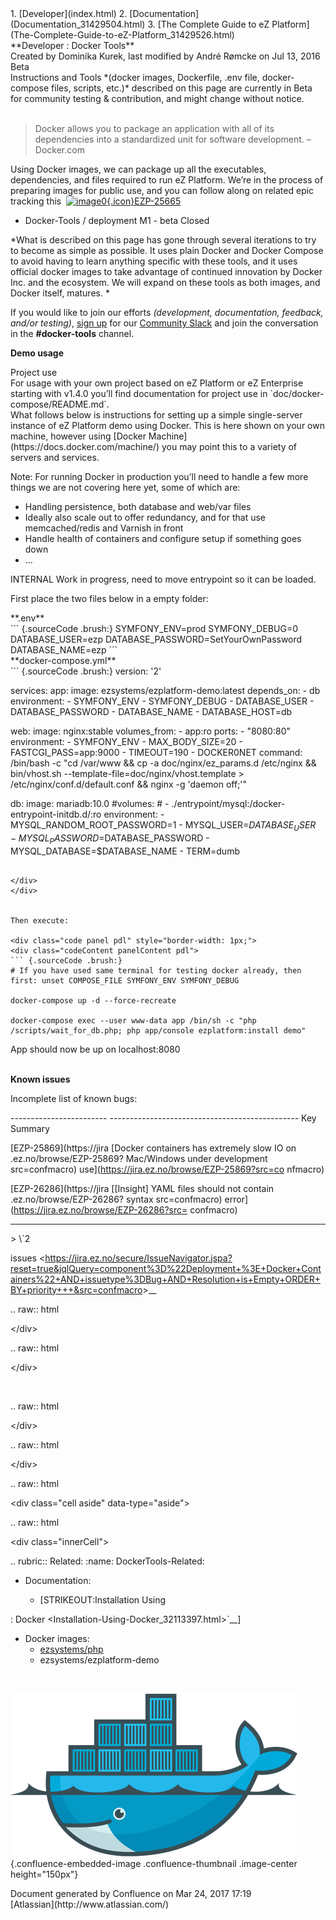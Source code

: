 <div id="page">
<div id="main" class="aui-page-panel">
<div id="main-header">
<div id="breadcrumb-section">
1.  [Developer](index.html)
2.  [Documentation](Documentation_31429504.html)
3.  [The Complete Guide to eZ
    Platform](The-Complete-Guide-to-eZ-Platform_31429526.html)

</div>
**Developer : Docker Tools**

</div>
<div id="content" class="view">
<div class="page-metadata">
Created by Dominika Kurek, last modified by André Rømcke on Jul 13, 2016

</div>
<div id="main-content" class="wiki-content group">
<div class="contentLayout2">
<div class="columnLayout two-right-sidebar"
data-layout="two-right-sidebar">
<div class="cell normal" data-type="normal">
<div class="innerCell">
<div
class="confluence-information-macro confluence-information-macro-warning">
Beta

<div class="confluence-information-macro-body">
Instructions and Tools *(docker images, Dockerfile, .env file,
docker-compose files, scripts, etc.)* described on this page are
currently in Beta for community testing & contribution, and might change
without notice.

</div>
</div>
 

> Docker allows you to package an application with all of its
> dependencies into a standardized unit for software development. –
> Docker.com

Using Docker images, we can package up all the executables,
dependencies, and files required to run eZ Platform. We’re in the
process of preparing images for public use, and you can follow along on
related epic tracking this 
[![image0](https://jira.ez.no/images/icons/issuetypes/epic.png){.icon}EZP-25665](https://jira.ez.no/browse/EZP-25665?src=confmacro)
- Docker-Tools / deployment M1 - beta Closed

*What is described on this page has gone through several iterations to
try to become as simple as possible. It uses plain Docker and Docker
Compose to avoid having to learn anything specific with these tools, and
it uses official docker images to take advantage of continued innovation
by Docker Inc. and the ecosystem. We will expand on these tools as both
images, and Docker itself, matures. *

If you would like to join our efforts *(development, documentation,
feedback, and/or testing)*, [sign
up](http://ez-community-on-slack.herokuapp.com/) for our [Community
Slack](http://ezcommunity.slack.com) and join the conversation in the
**\#docker-tools** channel.

**Demo usage**

<div
class="confluence-information-macro confluence-information-macro-information">
Project use

<div class="confluence-information-macro-body">
For usage with your own project based on eZ Platform or eZ Enterprise
starting with v1.4.0 you’ll find documentation for project use
in `doc/docker-compose/README.md`.

</div>
</div>
What follows below is instructions for setting up a simple single-server
instance of eZ Platform demo using Docker. This is here shown on your
own machine, however using [Docker
Machine](https://docs.docker.com/machine/) you may point this to a
variety of servers and services.

Note: For running Docker in production you’ll need to handle a few more
things we are not covering here yet, some of which are:

-   Handling persistence, both database and web/var files
-   Ideally also scale out to offer redundancy, and for that use
    memcached/redis and Varnish in front
-   Handle health of containers and configure setup if something goes
    down
-   …

<div class="sectionColumnWrapper">
<div class="sectionMacroWithBorder">
INTERNAL Work in progress, need to move entrypoint so it can be loaded.

First place the two files below in a empty folder:

<div class="sectionMacroRow">
<div class="code panel pdl" style="border-width: 1px;">
<div class="codeHeader panelHeader pdl"
style="border-bottom-width: 1px;">
**.env**

</div>
<div class="codeContent panelContent pdl">
``` {.sourceCode .brush:}
SYMFONY_ENV=prod
SYMFONY_DEBUG=0
DATABASE_USER=ezp
DATABASE_PASSWORD=SetYourOwnPassword
DATABASE_NAME=ezp
```

</div>
</div>
<div class="code panel pdl" style="border-width: 1px;">
<div class="codeHeader panelHeader pdl"
style="border-bottom-width: 1px;">
**docker-compose.yml**

</div>
<div class="codeContent panelContent pdl">
``` {.sourceCode .brush:}
version: '2'

services:
  app:
    image: ezsystems/ezplatform-demo:latest
    depends_on:
     - db
    environment:
     - SYMFONY_ENV
     - SYMFONY_DEBUG
     - DATABASE_USER
     - DATABASE_PASSWORD
     - DATABASE_NAME
     - DATABASE_HOST=db

  web:
    image: nginx:stable
    volumes_from:
     - app:ro
    ports:
     - "8080:80"
    environment:
     - SYMFONY_ENV
     - MAX_BODY_SIZE=20
     - FASTCGI_PASS=app:9000
     - TIMEOUT=190
     - DOCKER0NET
    command: /bin/bash -c "cd /var/www && cp -a doc/nginx/ez_params.d /etc/nginx && bin/vhost.sh --template-file=doc/nginx/vhost.template > /etc/nginx/conf.d/default.conf && nginx -g 'daemon off;'"

  db:
    image: mariadb:10.0
    #volumes:
    # - ./entrypoint/mysql:/docker-entrypoint-initdb.d/:ro
    environment:
     - MYSQL_RANDOM_ROOT_PASSWORD=1
     - MYSQL_USER=$DATABASE_USER
     - MYSQL_PASSWORD=$DATABASE_PASSWORD
     - MYSQL_DATABASE=$DATABASE_NAME
     - TERM=dumb
 
```

</div>
</div>
 

Then execute:

<div class="code panel pdl" style="border-width: 1px;">
<div class="codeContent panelContent pdl">
``` {.sourceCode .brush:}
# If you have used same terminal for testing docker already, then first: unset COMPOSE_FILE SYMFONY_ENV SYMFONY_DEBUG
 
docker-compose up -d --force-recreate

docker-compose exec --user www-data app /bin/sh -c "php /scripts/wait_for_db.php; php app/console ezplatform:install demo"
```

</div>
</div>
App should now be up on localhost:8080

</div>
</div>
</div>
   

**Known issues**

Incomplete list of known bugs:

<div id="refresh-module-1246250676">
<div id="jira-issues-1246250676"
style="width: 100%;  overflow: auto;">
  ------------------------ -----------------------------------------------
  Key                      Summary

  [EZP-25869](https://jira [Docker containers has extremely slow IO on
  .ez.no/browse/EZP-25869? Mac/Windows under development
  src=confmacro)           use](https://jira.ez.no/browse/EZP-25869?src=co
                           nfmacro)

  [EZP-26286](https://jira [\[Insight\] YAML files should not contain
  .ez.no/browse/EZP-26286? syntax
  src=confmacro)           error](https://jira.ez.no/browse/EZP-26286?src=
                           confmacro)
  ------------------------ -----------------------------------------------

</div>
<div class="refresh-issues-bottom">
> \`2

issues &lt;<https://jira.ez.no/secure/IssueNavigator.jspa?reset=true&jqlQuery=component%3D%22Deployment+%3E+Docker+Containers%22+AND+issuetype%3DBug+AND+Resolution+is+Empty+ORDER+BY+priority+++&src=confmacro>&gt;\_\_

.. raw:: html

   &lt;/div&gt;

.. raw:: html

   &lt;/div&gt;

 

.. raw:: html

   &lt;/div&gt;

.. raw:: html

   &lt;/div&gt;

.. raw:: html

   &lt;div class="cell aside" data-type="aside"&gt;

.. raw:: html

   &lt;div class="innerCell"&gt;

.. rubric:: Related:
   :name: DockerTools-Related:

-  Documentation:

   -  \[STRIKEOUT:Installation Using

:   Docker &lt;Installation-Using-Docker\_32113397.html&gt;\`\_\_\]

-   Docker images:
    -   [ezsystems/php](https://hub.docker.com/r/ezsystems/php/)
    -   ezsystems/ezplatform-demo

 

![image1](attachments/32113421/32113469.png){.confluence-embedded-image
.confluence-thumbnail .image-center height="150px"}

</div>
</div>
</div>
</div>
</div>
</div>
</div>
<div id="footer" role="contentinfo">
<div class="section footer-body">
Document generated by Confluence on Mar 24, 2017 17:19

<div id="footer-logo">
[Atlassian](http://www.atlassian.com/)

</div>
</div>
</div>
</div>

